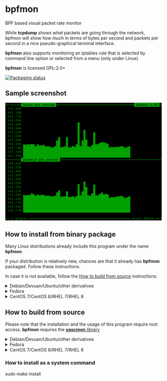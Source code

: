 # bpfmon
BPF based visual packet rate monitor

While **tcpdump** shows _what_ packets are going through the network, bpfmon will show _how much_ in terms of bytes per second and packets per second in a nice pseudo-graphical terminal interface.

**bpfmon** also supports monitoring an iptables rule that is selected by command line option or selected from a menu (only under Linux).

**bpfmon** is licensed GPL-2.0+

[![Packaging status](https://repology.org/badge/tiny-repos/bpfmon.svg)](https://repology.org/project/bpfmon/versions)

## Sample screenshot

![bpfmon screenshot](.sample/bpfmon.png)

## How to install from binary package

Many Linux distributions already include this program under the name **bpfmon**.

If your distribution is relatively new, chances are that it already has **bpfmon** packaged. Follow these instructions.

In case it is not available, follow the [How to build from source](#how-to-build-from-source) instructions.

<details>
  <summary>Debian/Devuan/Ubuntu/other derivatives</summary>
&nbsp;  

Use the following command (note that `-y` disables confirmation prompts):
  
    sudo apt install bpfmon -y
</details>

<details>
  <summary>Fedora</summary>
&nbsp;  

Use the following command (note that `-y` disables confirmation prompts):
  
    sudo dnf install bpfmon -y
</details>

<details>
  <summary>CentOS 7/CentOS 8/RHEL 7/RHEL 8</summary>
&nbsp;  

Use the following commands (note that `-y` disables confirmation prompts):
    
    sudo yum install epel-release -y
    sudo yum install bpfmon -y
</details>

## How to build from source
Please note that the installation and the usage of this program require root access.
**bpfmon** requires the [**yascreen** library](https://github.com/bbonev/yascreen)

<details>
  <summary>Debian/Devuan/Ubuntu/other derivatives</summary>
&nbsp;  

Use the following commands (note that `-y` disables confirmation prompts):
  
    sudo apt install git build-essential pkg-config -y
    git clone https://github.com/bbonev/yascreen
    cd yascreen
    make -j
    sudo make install
    cd ..
    git clone https://github.com/bbonev/bpfmon
    cd bpfmon
    make -j
</details>

<details>
<summary>Fedora</summary>
&nbsp;  

Use the following commands (note that `-y` disables confirmation prompts):

    sudo dnf install git gcc make pkgconfig -y
    git clone https://github.com/bbonev/yascreen
    cd yascreen
    make -j
    sudo make install
    cd ..
    git clone https://github.com/bbonev/bpfmon
    cd bpfmon
    make -j
</details>

<details>
<summary>CentOS 7/CentOS 8/RHEL 7/RHEL 8</summary>
&nbsp;  

Use the following commands (note that `-y` disables confirmation prompts):

    sudo yum install git gcc make pkgconfig -y
    git clone https://github.com/bbonev/yascreen
    cd yascreen
    make -j
    sudo make install
    cd ..
    git clone https://github.com/bbonev/bpfmon
    cd bpfmon
    make -j
</details>

### How to install as a system command

sudo make install


